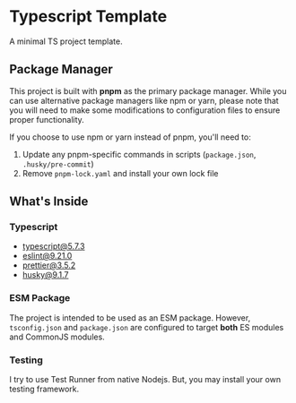 # Typescript Template
A minimal TS project template.

## Package Manager
This project is built with **pnpm** as the primary package manager. While you can use alternative package managers like npm or yarn, please note that you will need to make some modifications to configuration files to ensure proper functionality.

If you choose to use npm or yarn instead of pnpm, you'll need to:

1. Update any pnpm-specific commands in scripts (`package.json`, `.husky/pre-commit`)
2. Remove `pnpm-lock.yaml` and install your own lock file

## What's Inside

### Typescript
- typescript@5.7.3
- eslint@9.21.0
- prettier@3.5.2
- husky@9.1.7

### ESM Package
The project is intended to be used as an ESM package. However, `tsconfig.json` and `package.json` are configured to target **both** ES modules and CommonJS modules.

### Testing
I try to use Test Runner from native Nodejs. But, you may install your own testing framework.
